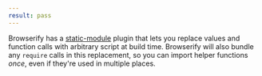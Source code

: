 ```yaml
---
result: pass
---
```


Browserify has a [static-module](https://www.npmjs.com/package/static-module) plugin that lets you replace values and function calls with arbitrary script at build time. Browserify will also bundle any `require` calls in this replacement, so you can import helper functions _once_, even if they're used in multiple places.
